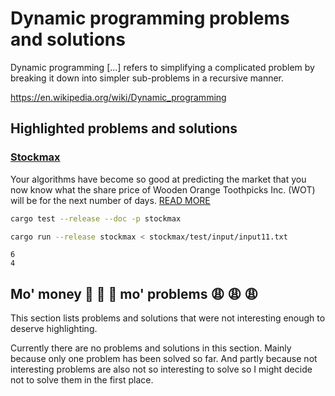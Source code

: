 # Dynamic programming problems and solutions

Dynamic programming \[...\] refers to simplifying a complicated problem
by breaking it down into simpler sub-problems in a recursive manner.

https://en.wikipedia.org/wiki/Dynamic_programming

## Highlighted problems and solutions

### [Stockmax](stockmax)

Your algorithms have become so good at predicting the market that you now know
what the share price of Wooden Orange Toothpicks Inc. (WOT) will be
for the next number of days. [READ MORE](stockmax)

```bash
cargo test --release --doc -p stockmax
```

```bash
cargo run --release stockmax < stockmax/test/input/input11.txt
```

```text
6
4
```

## Mo' money 🤑 🤑 🤑 mo' problems 😩 😩 😩

This section lists problems and solutions that were not
interesting enough to deserve highlighting.

Currently there are no problems and solutions in this section.
Mainly because only one problem has been solved so far.
And partly because not interesting problems are also not so
interesting to solve so I might decide not to solve them
in the first place.
